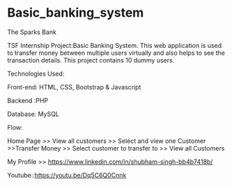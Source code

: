 # Basic_banking_system
The Sparks Bank

TSF Internship Project:Basic Banking System.
This web application is used to transfer 
money between multiple users virtually and
also helps to see the transaction details.
This project contains 10 dummy users.

Technologies Used:

Front-end: HTML, CSS, Bootstrap & Javascript

Backend :PHP

Database: MySQL

Flow:

Home Page >> View all customers >> Select 
and view one Customer >>Transfer Money >>
Select customer to transfer to >> View all
Customers

My Profile >>
https://www.linkedin.com/in/shubham-singh-bb4b7418b/

Youtube::https://youtu.be/Dq5C6Q0Cnnk
